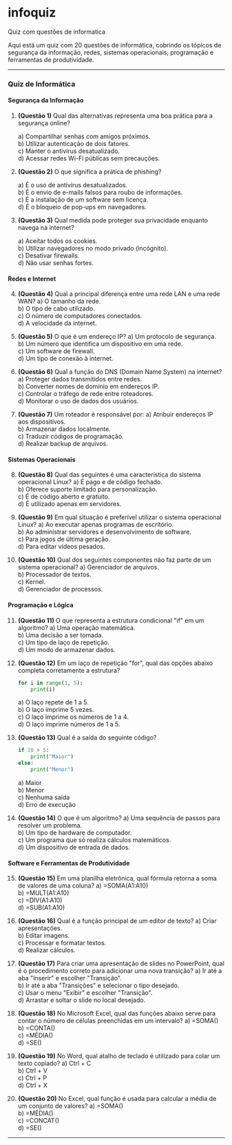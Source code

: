 # infoquiz
Quiz com questões de informatica

Aqui está um quiz com 20 questões de informática, cobrindo os tópicos de segurança da informação, redes, sistemas operacionais, programação e ferramentas de produtividade.

---

### **Quiz de Informática**

#### **Segurança da Informação**
1. **(Questão 1)** Qual das alternativas representa uma boa prática para a segurança online?
   
   a) Compartilhar senhas com amigos próximos.  
   b) Utilizar autenticação de dois fatores.  
   c) Manter o antivírus desatualizado.  
   d) Acessar redes Wi-Fi públicas sem precauções.

3. **(Questão 2)** O que significa a prática de phishing?
   
   a) É o uso de antivírus desatualizados.  
   b) É o envio de e-mails falsos para roubo de informações.  
   c) É a instalação de um software sem licença.  
   d) É o bloqueio de pop-ups em navegadores.

5. **(Questão 3)** Qual medida pode proteger sua privacidade enquanto navega na internet?
   
   a) Aceitar todos os cookies.  
   b) Utilizar navegadores no modo privado (incógnito).  
   c) Desativar firewalls.  
   d) Não usar senhas fortes.

#### **Redes e Internet**
4. **(Questão 4)** Qual a principal diferença entre uma rede LAN e uma rede WAN?
   a) O tamanho da rede.  
   b) O tipo de cabo utilizado.  
   c) O número de computadores conectados.  
   d) A velocidade da internet.

5. **(Questão 5)** O que é um endereço IP?
   a) Um protocolo de segurança.  
   b) Um número que identifica um dispositivo em uma rede.  
   c) Um software de firewall.  
   d) Um tipo de conexão à internet.

6. **(Questão 6)** Qual a função do DNS (Domain Name System) na internet?
   a) Proteger dados transmitidos entre redes.  
   b) Converter nomes de domínio em endereços IP.  
   c) Controlar o tráfego de rede entre roteadores.  
   d) Monitorar o uso de dados dos usuários.

7. **(Questão 7)** Um roteador é responsável por:
   a) Atribuir endereços IP aos dispositivos.  
   b) Armazenar dados localmente.  
   c) Traduzir códigos de programação.  
   d) Realizar backup de arquivos.

#### **Sistemas Operacionais**
8. **(Questão 8)** Qual das seguintes é uma característica do sistema operacional Linux?
   a) É pago e de código fechado.  
   b) Oferece suporte limitado para personalização.  
   c) É de código aberto e gratuito.  
   d) É utilizado apenas em servidores.

9. **(Questão 9)** Em qual situação é preferível utilizar o sistema operacional Linux?
   a) Ao executar apenas programas de escritório.  
   b) Ao administrar servidores e desenvolvimento de software.  
   c) Para jogos de última geração.  
   d) Para editar vídeos pesados.

10. **(Questão 10)** Qual dos seguintes componentes não faz parte de um sistema operacional?
    a) Gerenciador de arquivos.  
    b) Processador de textos.  
    c) Kernel.  
    d) Gerenciador de processos.

#### **Programação e Lógica**
11. **(Questão 11)** O que representa a estrutura condicional "if" em um algoritmo?
    a) Uma operação matemática.  
    b) Uma decisão a ser tomada.  
    c) Um tipo de laço de repetição.  
    d) Um modo de armazenar dados.

12. **(Questão 12)** Em um laço de repetição "for", qual das opções abaixo completa corretamente a estrutura?
    ```python
    for i in range(1, 5):
        print(i)
    ```
    a) O laço repete de 1 a 5.  
    b) O laço imprime 5 vezes.  
    c) O laço imprime os números de 1 a 4.  
    d) O laço imprime números de 1 a 5.

13. **(Questão 13)** Qual é a saída do seguinte código?
    ```python
    if 10 > 5:
        print("Maior")
    else:
        print("Menor")
    ```
    a) Maior  
    b) Menor  
    c) Nenhuma saída  
    d) Erro de execução

14. **(Questão 14)** O que é um algoritmo?
    a) Uma sequência de passos para resolver um problema.  
    b) Um tipo de hardware de computador.  
    c) Um programa que só realiza cálculos matemáticos.  
    d) Um dispositivo de entrada de dados.

#### **Software e Ferramentas de Produtividade**
15. **(Questão 15)** Em uma planilha eletrônica, qual fórmula retorna a soma de valores de uma coluna?
    a) =SOMA(A1:A10)  
    b) =MULT(A1:A10)  
    c) =DIV(A1:A10)  
    d) =SUB(A1:A10)

16. **(Questão 16)** Qual é a função principal de um editor de texto?
    a) Criar apresentações.  
    b) Editar imagens.  
    c) Processar e formatar textos.  
    d) Realizar cálculos.

17. **(Questão 17)** Para criar uma apresentação de slides no PowerPoint, qual é o procedimento correto para adicionar uma nova transição?
    a) Ir até a aba "Inserir" e escolher "Transição".  
    b) Ir até a aba "Transições" e selecionar o tipo desejado.  
    c) Usar o menu "Exibir" e escolher "Transição".  
    d) Arrastar e soltar o slide no local desejado.

18. **(Questão 18)** No Microsoft Excel, qual das funções abaixo serve para contar o número de células preenchidas em um intervalo?
    a) =SOMA()  
    b) =CONTA()  
    c) =MÉDIA()  
    d) =SE()

19. **(Questão 19)** No Word, qual atalho de teclado é utilizado para colar um texto copiado?
    a) Ctrl + C  
    b) Ctrl + V  
    c) Ctrl + P  
    d) Ctrl + X

20. **(Questão 20)** No Excel, qual função é usada para calcular a média de um conjunto de valores?
    a) =SOMA()  
    b) =MÉDIA()  
    c) =CONCAT()  
    d) =SE()

---


